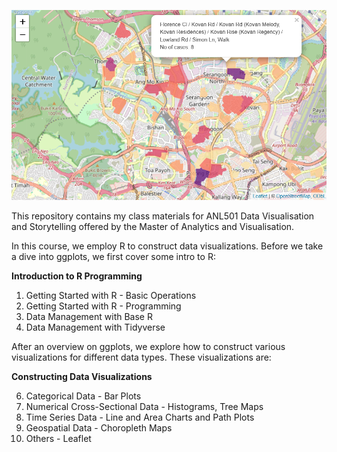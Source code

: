 ![Dengue Clusters in Singapore](dengue.png)

This repository contains my class materials for ANL501 Data Visualisation and Storytelling offered by the Master of Analytics and Visualisation.

In this course, we employ R to construct data visualizations. Before we take a dive into ggplots, we first cover some intro to R:

**Introduction to R Programming**
 
1. Getting Started with R - Basic Operations
1. Getting Started with R - Programming
1. Data Management with Base R
1. Data Management with Tidyverse


After an overview on ggplots, we explore how to construct various visualizations for different data types. These visualizations are:

**Constructing Data Visualizations**

6. Categorical Data - Bar Plots
7. Numerical Cross-Sectional Data - Histograms, Tree Maps
8. Time Series Data - Line and Area Charts and Path Plots
9. Geospatial Data - Choropleth Maps
10. Others - Leaflet

